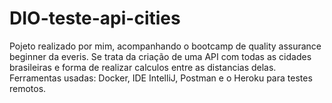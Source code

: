# DIO-teste-api-cities

Pojeto realizado por mim, acompanhando o bootcamp de quality assurance beginner da everis. Se trata da criação de uma API com todas as cidades brasileiras e forma de realizar calculos entre as distancias delas. Ferramentas usadas: Docker, IDE IntelliJ, Postman e o Heroku para testes remotos. 
